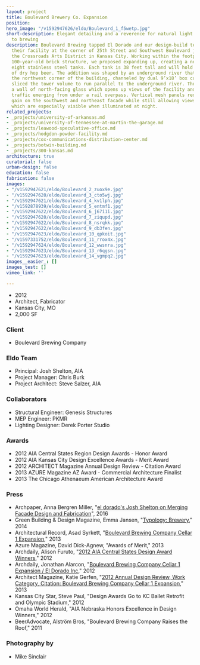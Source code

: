 ```yaml
---
layout: project
title: Boulevard Brewery Co. Expansion
position: 
hero_image: "/v1592947626/eldo/Boulevard_1_f5wetp.jpg"
short-description: Elegant detailing and a reverence for natural light create a cathedral
  to brewing
description: Boulevard Brewing tapped El Dorado and our design-build team to expand
  their facility at the corner of 25th Street and Southwest Boulevard just west of
  the Crossroads Arts District in Kansas City. Working within the footprint of a historic
  100-year-old brick structure, we proposed expanding up, creating a new tower for
  eight stainless steel tanks. Each tank is 38 feet tall and will hold 300 barrels
  of dry hop beer. The addition was shaped by an underground river that runs below
  the northwest corner of the building, channeled by dual 9’x18’ box culverts. We
  sliced the tower volume to run parallel to the underground river. The “slice” created
  a wall of north-facing glass which opens up views of the facility and engages southbound
  traffic emerging from under a rail overpass. Vertical mesh panels reduce solar heat
  gain on the southwest and northeast facade while still allowing views of the tanks,
  which are especially visible when illuminated at night.
related_projects:
- _projects/university-of-arkansas.md
- _projects/university-of-tennessee-at-martin-the-garage.md
- _projects/leawood-speculative-office.md
- _projects/hodgdon-powder-facility.md
- _projects/cox-communications-distribution-center.md
- _projects/botwin-building.md
- _projects/300-kansas.md
architecture: true
curatorial: false
urban-design: false
education: false
fabrication: false
images:
- "/v1592947621/eldo/Boulevard_2_zuox9e.jpg"
- "/v1592947620/eldo/Boulevard_3_cto5wj.jpg"
- "/v1592947621/eldo/Boulevard_4_kv1lph.jpg"
- "/v1592878939/eldo/Boulevard_5_entmf1.jpg"
- "/v1592947622/eldo/Boulevard_6_j67i1i.jpg"
- "/v1592947620/eldo/Boulevard_7_ziqupd.jpg"
- "/v1592947622/eldo/Boulevard_8_nsrqkk.jpg"
- "/v1592947622/eldo/Boulevard_9_db3fen.jpg"
- "/v1592947623/eldo/Boulevard_10_qpkoit.jpg"
- "/v1597331752/eldo/Boulevard_11_rrox4x.jpg"
- "/v1592947624/eldo/Boulevard_12_wwsnra.jpg"
- "/v1592947623/eldo/Boulevard_13_r6qgsn.jpg"
- "/v1592947623/eldo/Boulevard_14_vgmpq2.jpg"
images__easier_: []
images_test: []
vimeo_link: ''

---
```

* 2012
* Architect, Fabricator
* Kansas City, MO
* 2,000 SF

### Client

* Boulevard Brewing Company

### Eldo Team

* Principal: Josh Shelton, AIA
* Project Manager: Chris Burk
* Project Architect: Steve Salzer, AIA

### Collaborators

* Structural Engineer: Genesis Structures
* MEP Engineer: PKMR
* Lighting Designer: Derek Porter Studio

### Awards

* 2012 AIA Central States Region Design Awards - Honor Award
* 2012 AIA Kansas City Design Excellence Awards - Merit Award
* 2012 ARCHITECT Magazine Annual Design Review - Citation Award
* 2013 AZURE Magazine AZ Award - Commercial Architecture Finalist
* 2013 The Chicago Athenaeum American Architecture Award

### Press

* Archpaper, Anna Bergren Miller, "[el dorado's Josh Shelton on Merging Facade Design and Fabrication](https://archpaper.com/2016/07/el-dorado-josh-shelton-facade-design-fabrication/ )", 2016
* Green Building & Design Magazine, Emma Jansen, "[Typology: Brewery](https://gbdmagazine.com/2014/30-typology/ )," 2014
* Architectural Record, Asad Syrkett, "[Boulevard Brewing Company Cellar 1 Expansion](https://www.architecturalrecord.com/articles/7406-boulevard-brewing-company-cellar-1-expansion?v=preview)," 2013
* Azure Magazine, David Dick-Agnew, "Awards of Merit," 2013
* Archdaily, Alison Furuto, "[2012 AIA Central States Design Award Winners](https://www.archdaily.com/280308/2012-aia-central-states-design-award-winners)," 2012
* Archdaily, Jonathan Alarcon, "[Boulevard Brewing Company Cellar 1 Expansion / El Dorado Inc](https://www.archdaily.com/281598/boulevard-brewing-company-cellar-1-expansion-el-dorado)," 2012
* Architect Magazine, Katie Gerfen, "[2012 Annual Design Review, Work Category, Citation: Boulevard Brewing Company Cellar 1 Expansion](https://www.architectmagazine.com/awards/annual-design-review/2012-annual-design-review-work-category-citation-boulevard-brewing-company-cellar-1-expansion_o)," 2013
* Kansas City Star, Steve Paul, "Design Awards Go to KC Ballet Retrofit and Olympic Stadium," 2012
* Omaha World Herald, "AIA Nebraska Honors Excellence in Design Winners," 2012
* BeerAdvocate, Alström Bros, "Boulevard Brewing Company Raises the Roof," 2011

### Photography by

* Mike Sinclair
